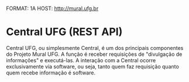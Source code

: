 FORMAT: 1A
HOST: http://mural.ufg.br

# Central UFG (REST API)
Central UFG, ou simplesmente Central, é um dos principais componentes do Projeto Mural UFG. 
A função é receber requisições de "divulgação de informações" e executá-las. 
A interação com a Central ocorre exclusivamente via software, ou seja, 
tanto quem faz requisição quanto quem recebe informação é software. 